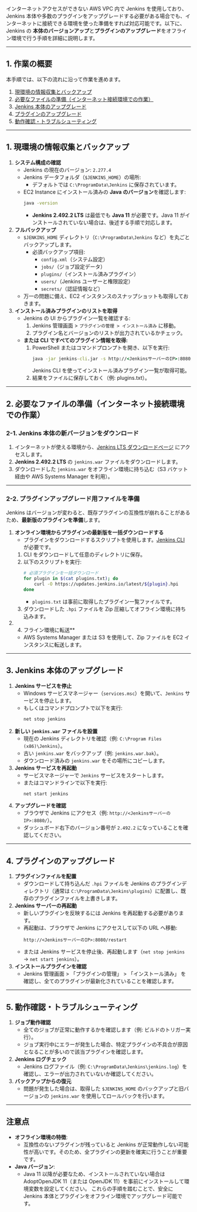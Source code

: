 インターネットアクセスができない AWS VPC 内で Jenkins を使用しており、Jenkins 本体や多数のプラグインをアップグレードする必要がある場合でも、インターネットに接続できる環境を使った準備をすれば対応可能です。以下に、Jenkins の **本体のバージョンアップ**と**プラグインのアップグレード**をオフライン環境で行う手順を詳細に説明します。

---
## **1. 作業の概要**
本手順では、以下の流れに沿って作業を進めます。
1. [現環境の情報収集とバックアップ](#1-現環境の情報収集とバックアップ)
2. [必要なファイルの準備（インターネット接続環境での作業）](#2-必要なファイルの準備インターネット接続環境での作業)
3. [Jenkins 本体のアップグレード](#3-jenkins-本体のアップグレード)
4. [プラグインのアップグレード](#4-プラグインのアップグレード)
5. [動作確認・トラブルシューティング](#5-動作確認トラブルシューティング)
---
## **1. 現環境の情報収集とバックアップ**
1. **システム構成の確認**
   - Jenkins の現在のバージョン: `2.277.4`
   - Jenkins データフォルダ（`$JENKINS_HOME`）の場所:
     - デフォルトでは `C:\ProgramData\Jenkins` に保存されています。
   - EC2 Instance にインストール済みの **Java のバージョン**を確認します:
     ```cmd
     java -version
     ```
     - **Jenkins 2.492.2 LTS** は最低でも **Java 11** が必要です。Java 11 がインストールされていない場合は、後述する手順で対応します。
2. **フルバックアップ**
   - `$JENKINS_HOME` ディレクトリ（`C:\ProgramData\Jenkins` など）を丸ごとバックアップします。
     - 必須バックアップ項目:
       - `config.xml`（システム設定）
       - `jobs/`（ジョブ設定データ）
       - `plugins/`（インストール済みプラグイン）
       - `users/`（Jenkins ユーザーと権限設定）
       - `secrets/`（認証情報など）
   - 万一の問題に備え、EC2 インスタンスのスナップショットも取得しておきます。
3. **インストール済みプラグインのリストを取得**
   - Jenkins の UI からプラグイン一覧を確認する:
     1. Jenkins 管理画面 > `プラグインの管理 > インストール済み` に移動。
     2. プラグイン名とバージョンのリストが出力されているかチェック。
   - **または CLI ですべてのプラグイン情報を取得:**
     1. PowerShell またはコマンドプロンプトを開き、以下を実行:
        ```cmd
        java -jar jenkins-cli.jar -s http://<JenkinsサーバーのIP>:8080/ list-plugins
        ```
        Jenkins CLI を使ってインストール済みプラグイン一覧が取得可能。
     2. 結果をファイルに保存しておく（例: plugins.txt）。
---
## **2. 必要なファイルの準備（インターネット接続環境での作業）**
### **2-1. Jenkins 本体の新バージョンをダウンロード**
1. インターネットが使える環境から、[Jenkins LTS ダウンロードページ](https://www.jenkins.io/download/lts/) にアクセスします。
2. **Jenkins 2.492.2 LTS** の `jenkins.war` ファイルをダウンロードします。
3. ダウンロードした `jenkins.war` をオフライン環境に持ち込む（S3 バケット経由や AWS Systems Manager を利用）。
---
### **2-2. プラグインアップグレード用ファイルを準備**
Jenkins はバージョンが変わると、既存プラグインの互換性が崩れることがあるため、**最新版のプラグインを準備**します。
1. **オンライン環境からプラグインの最新版を一括ダウンロードする**
   - プラグインをダウンロードするスクリプトを使用します。[Jenkins CLI](https://www.jenkins.io/doc/book/managing/cli/) が必要です。
   1. CLI をダウンロードして任意のディレクトリに保存。
   2. 以下のスクリプトを実行:
      ```bash
      # 必須プラグインを一括ダウンロード
      for plugin in $(cat plugins.txt); do 
          curl -O https://updates.jenkins.io/latest/${plugin}.hpi
      done
      ```
      - `plugins.txt` は事前に取得したプラグイン一覧ファイルです。
   3. ダウンロードした `.hpi` ファイルを Zip 圧縮してオフライン環境に持ち込みます。
2. 4. フライン環境に転送**
   - AWS Systems Manager または S3 を使用して、Zip ファイルを EC2 インスタンスに転送します。
---
## **3. Jenkins 本体のアップグレード**
1. **Jenkins サービスを停止**
   - Windows サービスマネージャー（`services.msc`）を開いて、`Jenkins` サービスを停止します。
   - もしくはコマンドプロンプトで以下を実行:
     ```cmd
     net stop jenkins
     ```
2. **新しい `jenkins.war` ファイルを設置**
   - 現在の Jenkins ディレクトリを確認（例: `C:\Program Files (x86)\Jenkins`）。
   - 古い `jenkins.war` をバックアップ（例: `jenkins.war.bak`）。
   - ダウンロード済みの `jenkins.war` をその場所にコピーします。
3. **Jenkins サービスを再起動**
   - サービスマネージャーで `Jenkins` サービスをスタートします。
   - またはコマンドラインで以下を実行:
     ```cmd
     net start jenkins
     ```
4. **アップグレードを確認**
   - ブラウザで Jenkins にアクセス（例: `http://<JenkinsサーバーのIP>:8080/`）。
   - ダッシュボード右下のバージョン番号が `2.492.2` になっていることを確認してください。
---
## **4. プラグインのアップグレード**
1. **プラグインファイルを配置**
   - ダウンロードして持ち込んだ `.hpi` ファイルを Jenkins のプラグインディレクトリ（通常は `C:\ProgramData\Jenkins\plugins`）に配置し、既存のプラグインファイルを上書きします。
2. **Jenkins サーバーの再起動**
   - 新しいプラグインを反映するには Jenkins を再起動する必要があります。
   - 再起動は、ブラウザで Jenkins にアクセスして以下の URL へ移動:
     ```
     http://<JenkinsサーバーのIP>:8080/restart
     ```
   - または Jenkins サービスを停止後、再起動します（`net stop jenkins` → `net start jenkins`）。
3. **インストールプラグインを確認**
   - Jenkins 管理画面 > 「プラグインの管理」 > 「インストール済み」 を確認し、全てのプラグインが最新化されていることを確認します。
---
## **5. 動作確認・トラブルシューティング**
1. **ジョブ動作確認**
   - 全てのジョブが正常に動作するかを確認します（例: ビルドのトリガー実行）。
   - ジョブ実行中にエラーが発生した場合、特定プラグインの不具合が原因となることが多いので該当プラグインを確認します。
2. **Jenkins ログチェック**
   - Jenkins ログファイル（例: `C:\ProgramData\Jenkins\jenkins.log`）を確認し、エラーが出力されていないか確認してください。
3. **バックアップからの復元**
   - 問題が発生した場合は、取得した `$JENKINS_HOME` のバックアップと旧バージョンの `jenkins.war` を使用してロールバックを行います。
---
## **注意点**
- **オフライン環境の特徴**:
  - 互換性のないプラグインが残っていると Jenkins が正常動作しない可能性が高いです。そのため、全プラグインの更新を確実に行うことが重要です。
- **Java バージョン**:
  - Java 11 以降が必要なため、インストールされていない場合は AdoptOpenJDK 11（または OpenJDK 11）を事前にインストールして環境変数を設定してください。
これらの手順を踏むことで、安全に Jenkins 本体とプラグインをオフライン環境でアップグレード可能です。